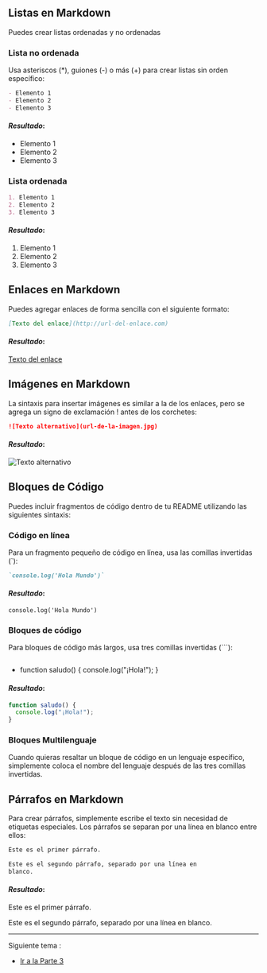 ## **Listas en Markdown**

Puedes crear listas ordenadas y no ordenadas

### **Lista no ordenada**

Usa asteriscos (\*), guiones (-) o más (+) para crear 
listas sin orden específico:

```markdown
- Elemento 1
- Elemento 2
- Elemento 3
```

#### *Resultado*:

- Elemento 1
- Elemento 2
- Elemento 3

### **Lista ordenada**

```markdown
1. Elemento 1
2. Elemento 2
3. Elemento 3
```

#### *Resultado*:

1. Elemento 1
2. Elemento 2
3. Elemento 3

## **Enlaces en Markdown**

Puedes agregar enlaces de forma sencilla con el 
siguiente formato:

```markdown
[Texto del enlace](http://url-del-enlace.com)
```

#### *Resultado*:

[Texto del enlace](http://url-del-enlace.com)

## **Imágenes en Markdown**

La sintaxis para insertar imágenes es similar a la de 
los enlaces, pero se agrega un signo de exclamación ! 
antes de los corchetes:

```markdown
![Texto alternativo](url-de-la-imagen.jpg)
```

#### *Resultado*:

![Texto alternativo](url-de-la-imagen.jpg)

## **Bloques de Código**

Puedes incluir fragmentos de código dentro de tu 
README utilizando las siguientes sintaxis:

### **Código en línea**

Para un fragmento pequeño de código en línea, usa las 
comillas invertidas (`):

```markdown
`console.log('Hola Mundo')`
```

#### *Resultado*:

`console.log('Hola Mundo')`

### **Bloques de código**

Para bloques de código más largos, usa tres comillas 
invertidas (```):

```

```

- function saludo() {
  console.log("¡Hola!");
  }

#### *Resultado*:

```javascript
function saludo() {
  console.log("¡Hola!");
}
```

### **Bloques Multilenguaje**

Cuando quieras resaltar un bloque de código en un 
lenguaje específico, simplemente coloca el nombre del 
lenguaje después de las tres comillas invertidas.

## **Párrafos en Markdown**

Para crear párrafos, simplemente escribe el texto sin 
necesidad de etiquetas especiales. Los párrafos se 
separan por una línea en blanco entre ellos:

```markdown
Este es el primer párrafo.

Este es el segundo párrafo, separado por una línea en 
blanco.
```

#### *Resultado*:

Este es el primer párrafo.

Este es el segundo párrafo, separado por una línea en 
blanco.

---

Siguiente tema : 
- [Ir a la Parte 3](../2-Estructura-Markdown/3.Markdown.md)